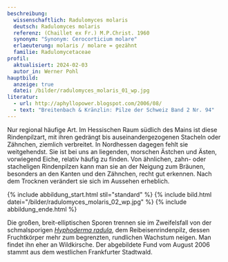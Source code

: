```yaml
---
beschreibung:
  wissenschaftlich: Radulomyces molaris
  deutsch: Radulomyces molaris
  referenz: (Chaillet ex Fr.) M.P.Christ. 1960
  synonym: "Synonym: Cerocorticium molare"
  erlaeuterung: molaris / molare = gezähnt
  familie: Radulomycetaceae
profil:
  aktualisiert: 2024-02-03
  autor_in: Werner Pohl
hauptbild:
  anzeige: true
  datei: /bilder/radulomyces_molaris_01_wp.jpg
literatur:
  - url: http://aphyllopower.blogspot.com/2006/08/
  - text: "Breitenbach & Kränzlin: Pilze der Schweiz Band 2 Nr. 94"
---
```

Nur regional häufige Art. Im Hessischen Raum südlich des Mains ist diese Rindenpilzart, mit ihren gedrängt bis auseinandergezogenen Stacheln oder Zähnchen, ziemlich verbreitet. In Nordhessen dagegen fehlt sie weitgehendst. Sie ist bei uns an liegenden, morschen Ästchen und Ästen, vorwiegend Eiche, relativ häufig zu finden. Von ähnlichen, zahn- oder stacheligen Rindenpilzen kann man sie an der Neigung zum Bräunen, besonders an den Kanten und den Zähnchen, recht gut erkennen. Nach dem Trocknen verändert sie sich im Aussehen erheblich.

{% include abbildung_start.html stil="standard" %}
{% include bild.html datei="/bilder/radulomyces_molaris_02_wp.jpg" %}
{% include abbildung_ende.html %}

Die großen, breit-elliptischen Sporen trennen sie im Zweifelsfall von der schmalsporigen *[Hyphoderma radula](/pilze/xylodon-radula-reibeisen-rindenpilz)*, dem Reibeisenrindenpilz, dessen Fruchtkörper mehr zum begrenzten, rundlichen Wachstum neigen. Man findet ihn eher an Wildkirsche. Der abgebildete Fund vom August 2006 stammt aus dem westlichen Frankfurter Stadtwald.